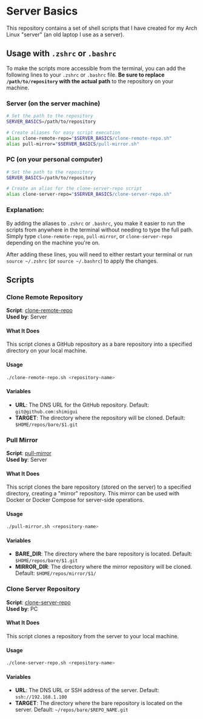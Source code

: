 # Server Basics
This repository contains a set of shell scripts that I have created for my Arch Linux "server" (an old laptop I use as a server).

## Usage with `.zshrc` or `.bashrc`

To make the scripts more accessible from the terminal, you can add the following lines to your `.zshrc` or `.bashrc` file. **Be sure to replace `/path/to/repository` with the actual path** to the repository on your machine.
### Server (on the server machine)
```bash
# Set the path to the repository
SERVER_BASICS=/path/to/repository

# Create aliases for easy script execution
alias clone-remote-repo="$SERVER_BASICS/clone-remote-repo.sh"
alias pull-mirror="$SERVER_BASICS/pull-mirror.sh"
```
### PC (on your personal computer)
```bash
# Set the path to the repository
SERVER_BASICS=/path/to/repository

# Create an alias for the clone-server-repo script
alias clone-server-repo="$SERVER_BASICS/clone-server-repo.sh"
```
### Explanation:
By adding the aliases to `.zshrc` or `.bashrc`, you make it easier to run the scripts from anywhere in the terminal without needing to type the full path. Simply type `clone-remote-repo`, `pull-mirror`, or `clone-server-repo` depending on the machine you're on.

After adding these lines, you will need to either restart your terminal or run `source ~/.zshrc` (or `source ~/.bashrc`) to apply the changes.

## Scripts

### Clone Remote Repository
**Script**: [clone-remote-repo](./clone-remote-repo.sh)  
**Used by**: Server
#### What It Does
This script clones a GitHub repository as a bare repository into a specified directory on your local machine.
#### Usage
```bash
./clone-remote-repo.sh <repository-name>
```
#### Variables
- **URL**: The DNS URL for the GitHub repository. Default: `git@github.com:shimigui`
- **TARGET**: The directory where the repository will be cloned. Default: `$HOME/repos/bare/$1.git`



### Pull Mirror
**Script**: [pull-mirror](./pull-mirror.sh)  
**Used by**: Server
#### What It Does
This script clones the bare repository (stored on the server) to a specified directory, creating a "mirror" repository. This mirror can be used with Docker or Docker Compose for server-side operations.
#### Usage
```bash
./pull-mirror.sh <repository-name>
```
#### Variables
- **BARE_DIR**: The directory where the bare repository is located. Default: `$HOME/repos/bare/$1.git`
- **MIRROR_DIR**: The directory where the mirror repository will be cloned. Default: `$HOME/repos/mirror/$1/`



### Clone Server Repository
**Script**: [clone-server-repo](./clone-server-repo.sh)  
**Used by**: PC
#### What It Does
This script clones a repository from the server to your local machine.
#### Usage
```bash
./clone-server-repo.sh <repository-name>
```
#### Variables
- **URL**: The DNS URL or SSH address of the server. Default: `ssh://192.168.1.100`
- **TARGET**: The directory where the bare repository is located on the server. Default: `~/repos/bare/$REPO_NAME.git`
